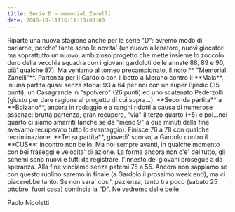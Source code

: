 ```yaml
---
title: Serie D – memorial Zanelli
date: 2008-10-11T16:11:13+00:00
---
```

Riparte una nuova stagione anche per la serie "D": avremo modo di parlarne, perche' tante sono le novita' (un nuovo allenatore, nuovi giocatori ma soprattutto un nuovo, ambizioso progetto che mette insieme lo zoccolo duro della vecchia squadra con i giovani gardoloti delle annate 88, 89 e 90, più' qualche 87). Ma veniamo al torneo precampionato, il noto \*\* "Memorial Zanelli"\*\*. Partenza per il Gardolo con il botto a Merano contro il \*\*Maia\*\*, in una partita quasi senza storia: 93 a 64 per noi con un super Bjiedic (35 punti), un Casagrande in "spolvero" (26 punti) ed uno scatenato Pederzolli (giusto per dare ragione al progetto di cui sopra…). \*\*Seconda partita\*\* a \*\*Bolzano\*\*, ancora in rodaggio e a ranghi ridotti a causa di numerose assenze: brutta partenza, gran recupero, "via" il terzo quarto (+5) e poi…nel quarto ci siamo smarriti (anche se da "meno 9" a due minuti dalla fine avevamo recuperato tutto lo svantaggio). Finisce 76 a 78 con qualche recriminazione. \*\*Terza partita\*\*, giovedì' scorso, a Gardolo contro il \*\*CUS\*\*: incontro non bello. Ma noi sempre avanti, in qualche momento con bei fraseggi e velocita' di azione. La forma ancora non c'e' del tutto, gli schemi sono nuovi e tutti da registrare, l'innesto dei giovani prosegue a da speranza. Alla fine vinciamo senza patemi 75 a 55. Ancora non sappiamo se con questo ruolino saremo in finale (a Gardolo il prossimo week end), ma ci piacerebbe tanto. Se non sara' cosi', pazienza, tanto tra poco (sabato 25 ottobre, fuori casa) comincia la "D". Ne vedremo delle belle.

Paolo Nicoletti